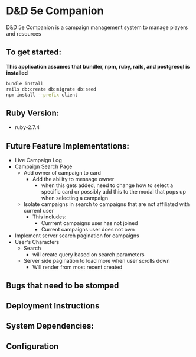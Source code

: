 # D&D 5e Companion

D&D 5e Companion is a campaign management system to manage players and resources

## To get started:

**This application assumes that bundler, npm, ruby, rails, and postgresql is installed**

```sh
bundle install
rails db:create db:migrate db:seed
npm install --prefix client
```

## Ruby Version:

- ruby-2.7.4

## Future Feature Implementations:

- Live Campaign Log
- Campaign Search Page
  - Add owner of campaign to card
    - Add the ability to message owner
      - when this gets added, need to change how to select a specific card or possibly add this to the modal that pops up when selecting a campaign
  - Isolate campaigns in search to campaigns that are not affiliated with current user
    - This includes:
      - Currrent campaigns user has not joined
      - Current campaigns user does not own
- Implement server search pagination for campaigns
- User's Characters
  - Search
    - will create query based on search parameters
  - Server side pagination to load more when user scrolls down
    - Will render from most recent created


## Bugs that need to be stomped

## Deployment Instructions

## System Dependencies:

## Configuration
